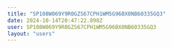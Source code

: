 ```yaml
---
title: "SP108W069Y9R0GZS67CPH1WM5G96BX0NB60335GQ3"
date: 2024-10-14T20:47:22.898Z
user: SP108W069Y9R0GZS67CPH1WM5G96BX0NB60335GQ3
layout: "users"
---
```

    